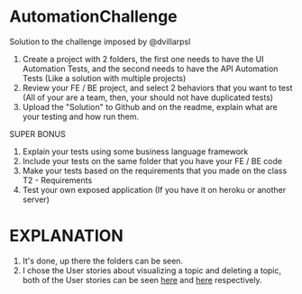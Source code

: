 # AutomationChallenge
Solution to the challenge imposed by @dvillarpsl

1. Create a project with 2 folders, the first one needs to have the UI Automation Tests, and the second needs to have the API Automation Tests (Like a solution with multiple projects)
2. Review your FE / BE project, and select 2 behaviors that you want to test (All of your are a team, then, your should not have duplicated tests)
3. Upload the "Solution" to Github and on the readme, explain what are your testing and how run them.

SUPER BONUS

1. Explain your tests using some business language framework
2. Include your tests on the same folder that you have your FE / BE code
3. Make your tests based on the requirements that you made on the class T2 - Requirements
4. Test your own exposed application (If you have it on heroku or another server)

# EXPLANATION

1. It's done, up there the folders can be seen.
2. I chose the User stories about visualizing a topic and deleting a topic, both of the User stories can be seen [here](URL "https://mercurio.psl.com.co:9443/confluence/pages/viewpage.action?title=US3+-+Visualize+topic+to+guide&spaceKey=EP") and [here](URL "https://mercurio.psl.com.co:9443/confluence/display/EP/US4+-+Remove+topic+to+guide") respectively.
